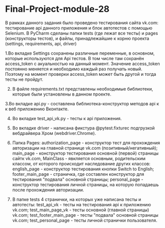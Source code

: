 # Final-Project-module-28

В рамках данного задания было проведено тестирования сайта vk.com: тестирование api данного приложения и блок автотестов с помощью Selenium. В PyCharm сделаны папки tests (где лежат все тесты) и pages (конструкторы тестов), и файлы, принадлежайшие к корню проекта (settings, requirements, api, driver)

1.Во вкладке Settings сохранены различные переменные, в основном, которые используются для Api тестов. В том числе там сохранён access_token с акуальностью на данный момент.
Значение access_token постоянно меняется и необходимо каждый раз получать новый. Поэтому на момент проверки access_token может быть другой и тогда тесты не пройдут.

2. В файле requirements.txt представлены необходимые библиотеки, которые были установлены в данном проекте.

3.Во вкладке api.py - составлена библиотека-конструктор методов api к к веб приложению Вконтакте.

4. Во вкладке test_api_vk.py - тесты к api приложения.

5. Во вкладке driver - написана фикстура @pytest.fixtureс подгрузкой вебдрайвера Хром (webdriver.Chrome).

6. Папка Pages: authorization_page - конструктор тест для прохождения авторизации на главной странице vk.com (позитивный/негативный);
                main_page - конструктор тестирования основной (первой) страницы сайтк vk.com, MainClass - явкляется основным, родительским классом, от которого происходит наследование других классов:
                english_page - конструктор тестирования кнопки Switch to English;
                footer_main_page - страничка, где составлен конструктор для тестирования "подвала" основной страницы;
                personal_page - конструктор тестирования личной страницы, на которую попадаешь после прохождения авторизации.
 
 7. В папке tests 4 странички, на которых уже написана тесты и автотесты:
       test_api_vk  - тесты на тестирования api к приложению vk.com;
       test_main_page_vk - тесты основной (главной страницы) vk.com;
       test_footer_main_page - тесты "подвала" основной страницы vk.com;
       test_personal_page - тесты личной странички пользователя.
